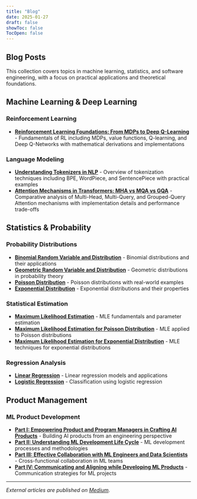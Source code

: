 ```yaml
---
title: "Blog"
date: 2025-01-27
draft: false
showToc: false
TocOpen: false
---
```


## Blog Posts

This collection covers topics in machine learning, statistics, and software engineering, with a focus on practical applications and theoretical foundations.

## Machine Learning & Deep Learning

### Reinforcement Learning
- **[Reinforcement Learning Foundations: From MDPs to Deep Q-Learning](/posts/reinforcement-learning-foundations/)** - Fundamentals of RL including MDPs, value functions, Q-learning, and Deep Q-Networks with mathematical derivations and implementations

### Language Modeling
- **[Understanding Tokenizers in NLP](/posts/tokenizers/)** - Overview of tokenization techniques including BPE, WordPiece, and SentencePiece with practical examples
- **[Attention Mechanisms in Transformers: MHA vs MQA vs GQA](/posts/attention_mechanism/)** - Comparative analysis of Multi-Head, Multi-Query, and Grouped-Query Attention mechanisms with implementation details and performance trade-offs

## Statistics & Probability

### Probability Distributions
- **[Binomial Random Variable and Distribution](https://medium.com/@rpatel12/binomial-variables-and-distribution-1d9150f2d8b9)** - Binomial distributions and their applications
- **[Geometric Random Variable and Distribution](https://medium.com/@rpatel12/geometric-variable-and-distribution-1cccf5922caa)** - Geometric distributions in probability theory
- **[Poisson Distribution](https://medium.com/@rpatel12/poisson-variable-and-distribution-732e65b334b0)** - Poisson distributions with real-world examples
- **[Exponential Distribution](https://medium.com/@rpatel12/exponential-distribution-e3dce1467adb)** - Exponential distributions and their properties

### Statistical Estimation
- **[Maximum Likelihood Estimation](https://medium.com/@rpatel12/maximum-likelihood-estimation-992064b08737)** - MLE fundamentals and parameter estimation
- **[Maximum Likelihood Estimation for Poisson Distribution](https://medium.com/@rpatel12/maximum-likelihood-estimation-for-poisson-distribution-33a55939ebff)** - MLE applied to Poisson distributions
- **[Maximum Likelihood Estimation for Exponential Distribution](https://medium.com/@rpatel12/maximum-likelihood-estimation-for-exponential-distribution-a663ac09bcdd)** - MLE techniques for exponential distributions

### Regression Analysis
- **[Linear Regression](https://medium.com/@rpatel12/linear-regression-a8684eae937)** - Linear regression models and applications
- **[Logistic Regression](https://medium.com/@rpatel12/logistic-regression-d1ac219d20f8)** - Classification using logistic regression

## Product Management

### ML Product Development
- **[Part I: Empowering Product and Program Managers in Crafting AI Products](https://medium.com/@rpatel12/navigating-the-ml-frontier-empowering-product-and-program-managers-in-crafting-ai-products-with-f859dfeba3b3)** - Building AI products from an engineering perspective
- **[Part II: Understanding ML Development Life Cycle](https://medium.com/@rpatel12/navigating-the-ml-frontier-part-ii-understanding-ml-development-life-cycle-fa07a51ad6a2)** - ML development processes and methodologies
- **[Part III: Effective Collaboration with ML Engineers and Data Scientists](https://medium.com/@rpatel12/navigating-the-ml-frontier-part-iii-effective-collaboration-with-ml-engineer-data-e519b5a44238)** - Cross-functional collaboration in ML teams
- **[Part IV: Communicating and Aligning while Developing ML Products](https://medium.com/@rpatel12/navigating-the-ml-frontier-part-iv-communicating-and-aligning-while-developing-an-ml-product-61d517d8d420)** - Communication strategies for ML projects

---

*External articles are published on [Medium](https://medium.com/@rpatel12).* 